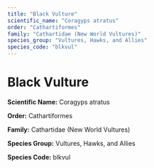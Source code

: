 ```yaml
---
title: "Black Vulture"
scientific_name: "Coragyps atratus"
order: "Cathartiformes"
family: "Cathartidae (New World Vultures)"
species_group: "Vultures, Hawks, and Allies"
species_code: "blkvul"
---
```


# Black Vulture

**Scientific Name:** Coragyps atratus

**Order:** Cathartiformes

**Family:** Cathartidae (New World Vultures)

**Species Group:** Vultures, Hawks, and Allies

**Species Code:** blkvul

